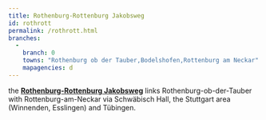 ```yaml
---
title: Rothenburg-Rottenburg Jakobsweg
id: rothrott
permalink: /rothrott.html
branches:
  -
    branch: 0
    towns: "Rothenburg ob der Tauber,Bodelshofen,Rottenburg am Neckar"
    mapagencies: d
---
```


the [**Rothenburg-Rottenburg Jakobsweg**][0] links Rothenburg-ob-der-Tauber with Rottenburg-am-Neckar via Schwäbisch Hall, the Stuttgart area (Winnenden, Esslingen) and Tübingen.

[0]: http://www.kirche-winnenden.de/Jakobsweg/
